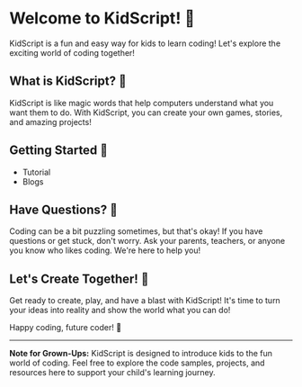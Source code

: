 # Welcome to KidScript! 🚀

KidScript is a fun and easy way for kids to learn coding! Let's explore the exciting world of coding together!

## What is KidScript? 🤖

KidScript is like magic words that help computers understand what you want them to do. With KidScript, you can create your own games, stories, and amazing projects!

## Getting Started 🎉

- Tutorial
- Blogs

 
## Have Questions? 🤔

Coding can be a bit puzzling sometimes, but that's okay! If you have questions or get stuck, don't worry. Ask your parents, teachers, or anyone you know who likes coding. We're here to help you!

## Let's Create Together! 🌟

Get ready to create, play, and have a blast with KidScript! It's time to turn your ideas into reality and show the world what you can do!

Happy coding, future coder! 🎈

---

**Note for Grown-Ups:** KidScript is designed to introduce kids to the fun world of coding. Feel free to explore the code samples, projects, and resources here to support your child's learning journey.
